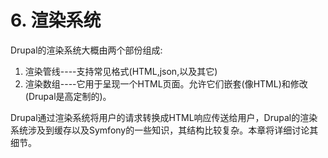 # 6. 渲染系统

Drupal的渲染系统大概由两个部份组成:

1. 渲染管线----支持常见格式\(HTML,json,以及其它\)
2. 渲染数组----它用于呈现一个HTML页面。允许它们嵌套\(像HTML\)和修改\(Drupal是高定制的\)。

Drupal通过渲染系统将用户的请求转换成HTML响应传送给用户，Drupal的渲染系统涉及到缓存以及Symfony的一些知识，其结构比较复杂。本章将详细讨论其细节。

